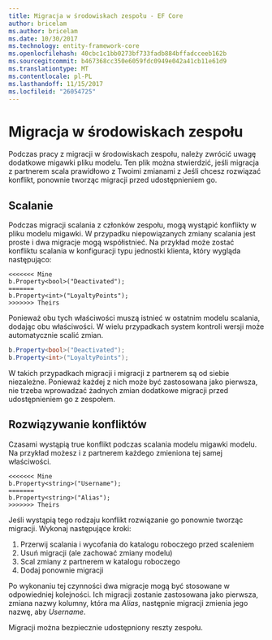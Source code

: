 ```yaml
---
title: Migracja w środowiskach zespołu - EF Core
author: bricelam
ms.author: bricelam
ms.date: 10/30/2017
ms.technology: entity-framework-core
ms.openlocfilehash: 40cbc1c1bb0273bf733fadb884bffadcceeb162b
ms.sourcegitcommit: b467368cc350e6059fdc0949e042a41cb11e61d9
ms.translationtype: MT
ms.contentlocale: pl-PL
ms.lasthandoff: 11/15/2017
ms.locfileid: "26054725"
---
```

<a name="migrations-in-team-environments"></a>Migracja w środowiskach zespołu
===============================
Podczas pracy z migracji w środowiskach zespołu, należy zwrócić uwagę dodatkowe migawki pliku modelu. Ten plik można stwierdzić, jeśli migracja z partnerem scala prawidłowo z Twoimi zmianami z Jeśli chcesz rozwiązać konflikt, ponownie tworząc migracji przed udostępnieniem go.

<a name="merging"></a>Scalanie
-------
Podczas migracji scalania z członków zespołu, mogą wystąpić konflikty w pliku modelu migawki. W przypadku niepowiązanych zmiany scalania jest proste i dwa migracje mogą współistnieć. Na przykład może zostać konfliktu scalania w konfiguracji typu jednostki klienta, który wygląda następująco:

    <<<<<<< Mine
    b.Property<bool>("Deactivated");
    =======
    b.Property<int>("LoyaltyPoints");
    >>>>>>> Theirs

Ponieważ obu tych właściwości muszą istnieć w ostatnim modelu scalania, dodając obu właściwości. W wielu przypadkach system kontroli wersji może automatycznie scalić zmian.

``` csharp
b.Property<bool>("Deactivated");
b.Property<int>("LoyaltyPoints");
```

W takich przypadkach migracji i migracji z partnerem są od siebie niezależne. Ponieważ każdej z nich może być zastosowana jako pierwsza, nie trzeba wprowadzać żadnych zmian dodatkowe migracji przed udostępnieniem go z zespołem.

<a name="resolving-conflicts"></a>Rozwiązywanie konfliktów
-------------------
Czasami wystąpią true konflikt podczas scalania modelu migawki modelu. Na przykład możesz i z partnerem każdego zmieniona tej samej właściwości.

    <<<<<<< Mine
    b.Property<string>("Username");
    =======
    b.Property<string>("Alias");
    >>>>>>> Theirs

Jeśli wystąpią tego rodzaju konflikt rozwiązanie go ponownie tworząc migracji. Wykonaj następujące kroki:

1. Przerwij scalania i wycofania do katalogu roboczego przed scaleniem
2. Usuń migracji (ale zachować zmiany modelu)
3. Scal zmiany z partnerem w katalogu roboczego
4. Dodaj ponownie migracji

Po wykonaniu tej czynności dwa migracje mogą być stosowane w odpowiedniej kolejności. Ich migracji zostanie zastosowana jako pierwsza, zmiana nazwy kolumny, która ma *Alias*, następnie migracji zmienia jego nazwę, aby *Username*.

Migracji można bezpiecznie udostępniony reszty zespołu.
